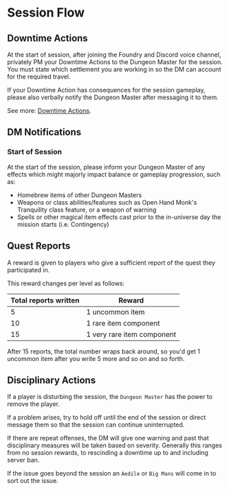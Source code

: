 # Session Flow

## Downtime Actions

At the start of session, after joining the Foundry and Discord voice channel, privately PM your Downtime Actions to the Dungeon Master for the session.  You must state which settlement you are working in so the DM can account for the required travel. 

If your Downtime Action has consequences for the session gameplay, please also verbally notify the Dungeon Master after messaging it to them. 

See more: [Downtime Actions](downtime_actions.md).

## DM Notifications

### Start of Session

At the start of the session, please inform your Dungeon Master of any effects which might majorly impact balance or gameplay progression, such as:

* Homebrew items of other Dungeon Masters
* Weapons or class abilities/features such as Open Hand Monk's Tranquility class feature, or a weapon of warning
* Spells or other magical item effects cast prior to the in-universe day the mission starts (i.e. Contingency)

## Quest Reports
A reward is given to players who give a sufficient report of the quest they participated in. 

This reward changes per level as follows: 

| Total reports written | Reward |
|---------------------- | ------ |
| 5                     | 1 uncommon item |
| 10                    | 1 rare item component |
| 15                    | 1 very rare item component |

After 15 reports, the total number wraps back around, so you'd get 1 uncommon item after you write 5 more and so on and so forth.
## Disciplinary Actions
If a player is disturbing the session, the `Dungeon Master` has the power to remove the player. 

If a problem arises, try to hold off until the end of the session or direct message them so that the session can continue uninterrupted. 

If there are repeat offenses, the DM will give one warning and past that disciplinary measures will be taken based on severity. Generally this ranges from no session rewards, to rescinding a downtime up to and including server ban. 

If the issue goes beyond the session an `Aedile` or `Big Mans` will come in to sort out the issue.
